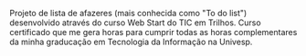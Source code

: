 Projeto de lista de afazeres (mais conhecida como "To do list") desenvolvido através do curso Web Start do TIC em Trilhos.
Curso certificado que me gera horas para cumprir todas as horas complementares da minha graducação em Tecnologia da Informação na Univesp.
